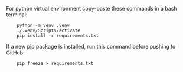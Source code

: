 For python virtual environment copy-paste these commands in a bash terminal:

        python -m venv .venv
        ./.venv/Scripts/activate
        pip install -r requirements.txt

If a new pip package is installed, run this command before pushing to GitHub:

        pip freeze > requirements.txt
